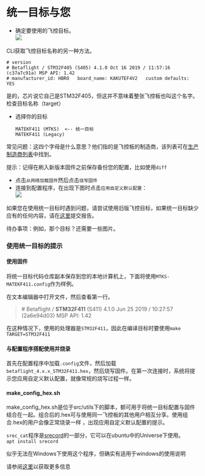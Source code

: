 # 统一目标与您

* 确定要使用的飞控目标。\
   ![](../.gitbook/assets/identify_target.png) 

CLI获取飞控目标名称的另一种方法。

```
# version
# Betaflight / STM32F405 (S405) 4.1.0 Oct 16 2019 / 11:57:16 (c37a7c91a) MSP API: 1.42
# manufacturer_id: HBRO   board_name: KAKUTEF4V2   custom defaults: YES
```

是的，芯片说它自己是STM32F405，但这并不意味着整张飞控板也叫这个名字。检查目标名称（target）

*   选择你的目标

    ```
    MATEKF411 (MTKS)  <-- 统一目标
    MATEKF411 (Legacy)
    ```

常见问题：这四个字母是什么意思？他们指的是飞控板的制造商，该列表可在[生产制造商列表](https://github.com/betaflight/unified-targets/blob/master/Manufacturers.md)中找到。

提示：记得在刷入新版本固件之前保存备份您的配置，比如使用`diff`

* 点击`从网络加载固件`然后点击`烧写固件`
* 连接到配置程序，在出现下图时点击`应用自定义默认配置`：\
   ![](../.gitbook/assets/apply_custom_defaults_prompt.png) 

如果您在使用统一目标时遇到问题，请尝试使用旧版飞控目标，如果统一目标缺少应有的任何内容，请在[这里](https://github.com/betaflight/betaflight/issues)提交报告。

待办事项：例如，那个目标？还需要一些图片。

### 使用统一目标的提示

#### 使用固件

将统一目标代码仓库副本保存到您的本地计算机上，下面将使用`MTKS-MATEKF411.config`作为样例。

在文本编辑器中打开文件，然后查看第一行。

> \# Betaflight / **STM32F411** (S411) 4.1.0 Jun 25 2019 / 10:27:57 (2a6e94d03) MSP API: 1.42

在这种情况下，使用的处理器是`STM32F411`，因此在编译目标时要使用`make TARGET=STM32F411`

#### 与配置程序搭配使用并烧录

首先在配置程序中加载`.config`文件，然后加载`betaflight_4.x.x_STM32F411.hex`，然后烧写固件。在第一次连接时，系统将提示您应用自定义默认配置，就像常规的烧写过程一样。

#### make_config_hex.sh

make_config_hex.sh是位于src/utils下的脚本，额可用于将统一目标配置与固件结合在一起。组合后的.hex可与使用同一飞控板的其他用户相互分享。使用组合.hex的用户会像正常烧录一样 ，出现应用自定义默认配置的提示。

`srec_cat`程序是[srecord](http://srecord.sourceforge.net)的一部分，它可以在ubuntu中的Universe下使用。\
`apt install srecord`

似乎无法在Windows下使用这个程序，但确实有适用于windows的使用说明

请参阅[这里](https://github.com/betaflight/betaflight/blob/master/src/utils/make_config_hex.sh)以获取更多信息
